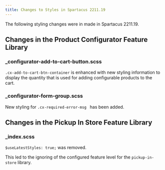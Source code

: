 ```yaml
---
title: Changes to Styles in Spartacus 2211.19
---
```


The following styling changes were in made in Spartacus 2211.19.

## Changes in the Product Configurator Feature Library

### _configurator-add-to-cart-button.scss

`.cx-add-to-cart-btn-container` is enhanced with new styling information to display the quantity that
is used for adding configurable products to the cart.

### _configurator-form-group.scss

New styling for `.cx-required-error-msg ` has been added.

## Changes in the Pickup In Store Feature Library

### _index.scss

`$useLatestStyles: true;` was removed.

This led to the ignoring of the configured feature level for the `pickup-in-store` library.
